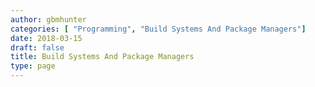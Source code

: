 ```yaml
---
author: gbmhunter
categories: [ "Programming", "Build Systems And Package Managers"]
date: 2018-03-15
draft: false
title: Build Systems And Package Managers
type: page
---
```

